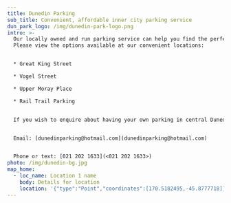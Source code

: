 ```yaml
---
title: Dunedin Parking
sub_title: Convenient, affordable inner city parking service
dun_park_logo: /img/dunedin-park-logo.png
intro: >-
  Our locally owned and run parking service can help you find the perfect park!
  Please view the options available at our convenient locations:


  * Great King Street

  * Vogel Street

  * Upper Moray Place

  * Rail Trail Parking


  If you wish to enquire about having your own parking in central Dunedin then please get in touch today! We will be happy to help save you money and avoid constant parking hassles.


  Email: [dunedinparking@hotmail.com](dunedinparking@hotmail.com)


  Phone or text: [021 202 1633](<021 202 1633>)
photo: /img/dunedin-bg.jpg
map_home:
  - loc_name: Location 1 name
    body: Details for location
    location: '{"type":"Point","coordinates":[170.5182495,-45.8777718]}'
---
```

